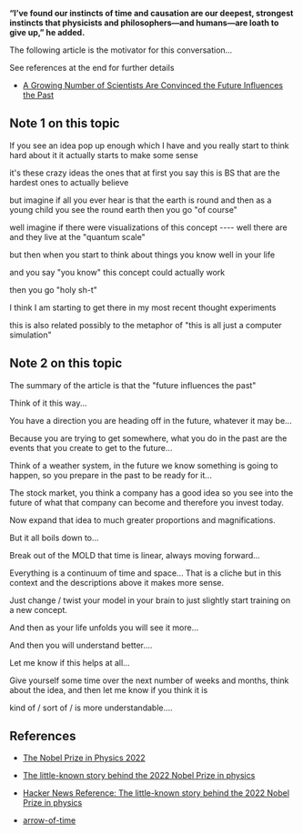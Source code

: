 

**“I’ve found our instincts of time and causation are our deepest, strongest instincts that physicists and philosophers—and humans—are loath to give up,” he added.**

The following article is the motivator for this conversation...

See references at the end for further details

* [A Growing Number of Scientists Are Convinced the Future Influences the Past](https://www.vice.com/en/article/epvgjm/a-growing-number-of-scientists-are-convinced-the-future-influences-the-past)


## Note 1 on this topic

If you see an idea pop up enough
which I have
and you really start to think
hard about it
it actually starts to make some sense

it's these crazy ideas
the ones that at first you say this is BS
that are the hardest ones to actually believe

but imagine if all you ever hear is that the earth
is round and then as a young child you see
the round earth then you go "of course"

well imagine if there were visualizations of
this concept ----
well there are
and they live at the "quantum scale"

but then when you start to think about
things you know well in your life

and you say "you know" this concept
could actually work

then you go "holy sh-t"

I think I am starting to get there
in my most recent thought experiments

this is also related possibly to the metaphor of
"this is all just a computer simulation"

## Note 2 on this topic

The summary of the article is that the "future influences the past"

Think of it this way...

You have a direction you are heading off in the future, whatever it may be...

Because you are trying to get somewhere, what you do in the past are the events that you create to get to the future...

Think of a weather system, in the future we know something is going to happen, so you prepare in the past to be ready for it...

The stock market, you think a company has a good idea so you see into the future of what that company can become and therefore you invest today.

Now expand that idea to much greater proportions and magnifications.

But it all boils down to...

Break out of the MOLD that time is linear, always moving forward...

Everything is a continuum of time and space...  That is a cliche but in this context and the descriptions above it makes more sense.

Just change / twist your model in your brain to just slightly start training on a new concept.

And then as your life unfolds you will see it more...

And then you will understand better....

Let me know if this helps at all...

Give yourself some time over the next number of weeks and months, think about the idea, and then let me know if you think it is

kind of / sort of / is more understandable....

## References

* [The Nobel Prize in Physics 2022](https://www.nobelprize.org/prizes/physics/2022/summary/)

* [The little-known story behind the 2022 Nobel Prize in physics ](https://www.scientificamerican.com/article/the-little-known-origin-story-behind-the-2022-nobel-prize-in-physics/)

* [Hacker News Reference: The little-known story behind the 2022 Nobel Prize in physics ](https://news.ycombinator.com/item?id=35222029)

* [arrow-of-time](https://www.wired.com/2016/09/arrow-of-time/)
